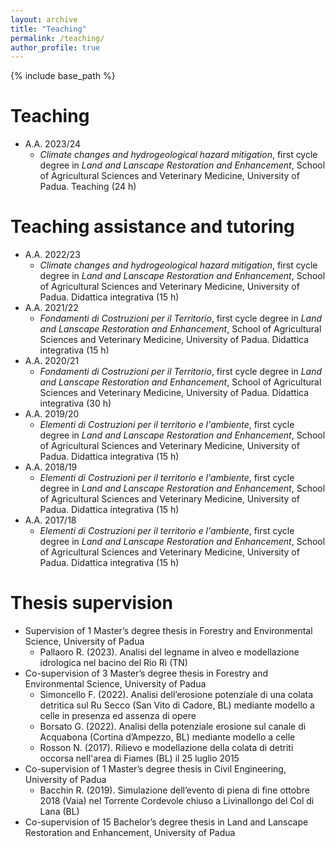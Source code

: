 ```yaml
---
layout: archive
title: "Teaching"
permalink: /teaching/
author_profile: true
---
```


{% include base_path %}

Teaching
======
* A.A. 2023/24
  * <i>Climate changes and hydrogeological hazard mitigation</i>, first cycle degree in <i>Land and Lanscape Restoration and Enhancement</i>, School of Agricultural Sciences and Veterinary Medicine, University of Padua. Teaching (24 h)

Teaching assistance and tutoring
======
* A.A. 2022/23
  * <i>Climate changes and hydrogeological hazard mitigation</i>, first cycle degree in <i>Land and Lanscape Restoration and Enhancement</i>, School of Agricultural Sciences and Veterinary Medicine, University of Padua. Didattica integrativa (15 h)
* A.A. 2021/22
  * <i>Fondamenti di Costruzioni per il Territorio</i>, first cycle degree in <i>Land and Lanscape Restoration and Enhancement</i>, School of Agricultural Sciences and Veterinary Medicine, University of Padua. Didattica integrativa (15 h)
* A.A. 2020/21
  * <i>Fondamenti di Costruzioni per il Territorio</i>, first cycle degree in <i>Land and Lanscape Restoration and Enhancement</i>, School of Agricultural Sciences and Veterinary Medicine, University of Padua. Didattica integrativa (30 h)
* A.A. 2019/20
  * <i>Elementi di Costruzioni per il territorio e l'ambiente</i>, first cycle degree in <i>Land and Lanscape Restoration and Enhancement</i>, School of Agricultural Sciences and Veterinary Medicine, University of Padua. Didattica integrativa (15 h)
* A.A. 2018/19
  * <i>Elementi di Costruzioni per il territorio e l'ambiente</i>, first cycle degree in <i>Land and Lanscape Restoration and Enhancement</i>, School of Agricultural Sciences and Veterinary Medicine, University of Padua. Didattica integrativa (15 h)
* A.A. 2017/18
  * <i>Elementi di Costruzioni per il territorio e l'ambiente</i>, first cycle degree in <i>Land and Lanscape Restoration and Enhancement</i>, School of Agricultural Sciences and Veterinary Medicine, University of Padua. Didattica integrativa (15 h)

Thesis supervision
======
* Supervision of 1 Master’s degree thesis in Forestry and Environmental Science, University of Padua
  * Pallaoro R. (2023). Analisi del legname in alveo e modellazione idrologica nel bacino del Rio Rì (TN)
* Co-supervision of 3 Master’s degree thesis in Forestry and Environmental Science, University of Padua
  * Simoncello F. (2022). Analisi dell’erosione potenziale di una colata detritica sul Ru Secco (San Vito di Cadore, BL) mediante modello a celle in presenza ed assenza di opere
  * Borsato G. (2022). Analisi della potenziale erosione sul canale di Acquabona (Cortina d’Ampezzo, BL) mediante modello a celle
  * Rosson N. (2017). Rilievo e modellazione della colata di detriti occorsa nell'area di Fiames (BL) il 25 luglio 2015
* Co-supervision of 1 Master’s degree thesis in Civil Engineering, University of Padua
  * Bacchin R. (2019). Simulazione dell’evento di piena di fine ottobre 2018 (Vaia) nel Torrente Cordevole chiuso a Livinallongo del Col di Lana (BL)
* Co-supervision of 15 Bachelor’s degree thesis in Land and Lanscape Restoration and Enhancement, University of Padua
